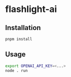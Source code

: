 # flashlight-ai

## Installation

```
pnpm install
```

## Usage

```bash
export OPENAI_API_KEY=<...>
node . run
```
